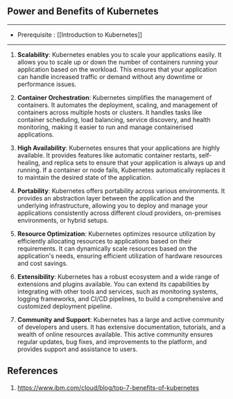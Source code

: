## Power and Benefits of Kubernetes  
---
-  Prerequisite : [[Introduction to Kubernetes]]
---
1. **Scalability**: Kubernetes enables you to scale your applications easily. It allows you to scale up or down the number of containers running your application based on the workload. This ensures that your application can handle increased traffic or demand without any downtime or performance issues.

2. **Container Orchestration**: Kubernetes simplifies the management of containers. It automates the deployment, scaling, and management of containers across multiple hosts or clusters. It handles tasks like container scheduling, load balancing, service discovery, and health monitoring, making it easier to run and manage containerised applications.

3. **High Availability**: Kubernetes ensures that your applications are highly available. It provides features like automatic container restarts, self-healing, and replica sets to ensure that your application is always up and running. If a container or node fails, Kubernetes automatically replaces it to maintain the desired state of the application.

4. **Portability**: Kubernetes offers portability across various environments. It provides an abstraction layer between the application and the underlying infrastructure, allowing you to deploy and manage your applications consistently across different cloud providers, on-premises environments, or hybrid setups.

5. **Resource Optimization**: Kubernetes optimizes resource utilization by efficiently allocating resources to applications based on their requirements. It can dynamically scale resources based on the application's needs, ensuring efficient utilization of hardware resources and cost savings.

6. **Extensibility**: Kubernetes has a robust ecosystem and a wide range of extensions and plugins available. You can extend its capabilities by integrating with other tools and services, such as monitoring systems, logging frameworks, and CI/CD pipelines, to build a comprehensive and customized deployment pipeline.

7. **Community and Support**: Kubernetes has a large and active community of developers and users. It has extensive documentation, tutorials, and a wealth of online resources available. This active community ensures regular updates, bug fixes, and improvements to the platform, and provides support and assistance to users.

## References
1. https://www.ibm.com/cloud/blog/top-7-benefits-of-kubernetes